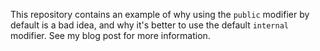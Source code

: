 This repository contains an example of why using the `public` modifier by default is a bad idea, and why it's better to use the default `internal` modifier. See my blog post for more information.